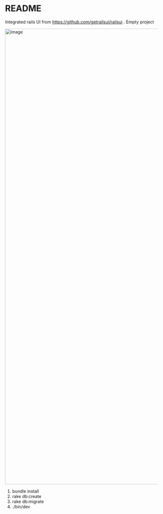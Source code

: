 # README

Integrated rails UI from https://github.com/getrailsui/railsui . Empty project

<img width="1502" alt="image" src="https://github.com/user-attachments/assets/4c896f6e-3059-4341-97be-80b738a338ea">


1. bundle install
2. rake db:create
3. rake db:migrate
4. ./bin/dev

   
